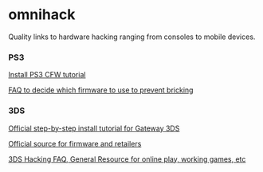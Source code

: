 omnihack
========

Quality links to hardware hacking ranging from consoles to mobile devices.

### PS3

[Install PS3 CFW tutorial](http://www.ps3hax.net/showthread.php?t=56205)

[FAQ to decide which firmware to use to prevent bricking](http://www.ps3hax.net/showthread.php?t=55639)

### 3DS

[Official step-by-step install tutorial for Gateway 3DS](http://www.maxconsole.com/maxcon_forums/threads/278794-GUIDE-Step-By-Step-Gateway-3DS-Installation)

[Official source for firmware and retailers](http://www.gateway-3ds.com/)

[3DS Hacking FAQ, General Resource for online play, working games, etc](http://wiki.gbatemp.net/wiki/3DS_Hacking_FAQ)
